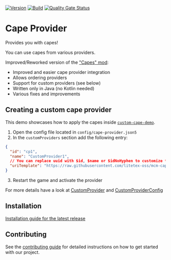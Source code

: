 <!-- modrinth_exclude.start -->

[![Version](https://img.shields.io/modrinth/v/mcm-cape-provider)](https://modrinth.com/mod/mcm-cape-provider)
[![Build](https://img.shields.io/github/actions/workflow/status/litetex-oss/mcm-cape-provider/check-build.yml?branch=dev)](https://github.com/litetex-oss/mcm-cape-provider/actions/workflows/check-build.yml?query=branch%3Adev)
[![Quality Gate Status](https://sonarcloud.io/api/project_badges/measure?project=litetex-oss_mcm-cape-provider&metric=alert_status)](https://sonarcloud.io/dashboard?id=litetex-oss_mcm-cape-provider)

# Cape Provider

<!-- modrinth_exclude.end -->

Provides you with capes!

You can use capes from various providers.

Improved/Reworked version of the ["Capes" mod](https://github.com/CaelTheColher/Capes):
* Improved and easier cape provider integration
* Allows ordering providers
* Support for custom providers (see below)
* Written only in Java (no Kotlin needed)
* Various fixes and improvements

<!-- modrinth_exclude.start -->

## Creating a custom cape provider

This demo showcases how to apply the capes inside [``custom-cape-demo``](./custom-cape-demo/).

1. Open the config file located in ``config/cape-provider.json5``
2. In the ``customProviders`` section add the following entry:
```json
{
  "id": "cp1",
  "name": "CustomProvider1",
  // You can replace uuid with $id, $name or $idNoHyphen to customize the cape per Player
  "uriTemplate": "https://raw.githubusercontent.com/litetex-oss/mcm-cape-provider/refs/heads/dev/custom-cape-demo/uuid.png"
}
```
3. Restart the game and activate the provider

For more details have a look at [CustomProvider](./src/main/java/net/litetex/capes/provider/CustomProvider.java) and [CustomProviderConfig](./src/main/java/net/litetex/capes/config/CustomProviderConfig.java)

## Installation
[Installation guide for the latest release](https://github.com/litetex-oss/mcm-cape-provider/releases/latest#Installation)

## Contributing
See the [contributing guide](./CONTRIBUTING.md) for detailed instructions on how to get started with our project.

<!-- modrinth_exclude.end -->
